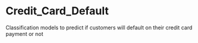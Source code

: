 # Credit_Card_Default
Classification models to predict if customers will default on their credit card payment or not
